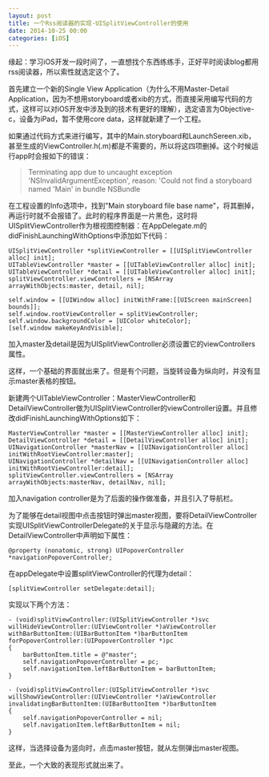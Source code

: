 ```yaml
---
layout: post
title: 一个Rss阅读器的实现-UISplitViewController的使用
date: 2014-10-25 00:00
categories: [iOS]
---
```


缘起：学习iOS开发一段时间了，一直想找个东西练练手，正好平时阅读blog都用rss阅读器，所以索性就选定这个了。

首先建立一个新的Single View Application（为什么不用Master-Detail Application，因为不想用storyboard或者xib的方式，而直接采用编写代码的方式，这样可以对iOS开发中涉及到的技术有更好的理解），选定语言为Objective-c，设备为iPad，暂不使用core data，这样就新建了一个工程。

如果通过代码方式来进行编写，其中的Main.storyboard和LaunchSereen.xib，甚至生成的ViewController.h(.m)都是不需要的，所以将这四项删掉。这个时候运行app时会报如下的错误：
> Terminating app due to uncaught exception 'NSInvalidArgumentException', reason: 'Could not find a storyboard named 'Main' in bundle NSBundle

在工程设置的Info选项中，找到"Main storyboard file base name"，将其删掉，再运行时就不会报错了。此时的程序界面是一片黑色，这时将UISplitViewController作为根视图控制器：在AppDelegate.m的didFinishLaunchingWithOptions中添加如下代码：

	UISplitViewController *splitViewController = [[UISplitViewController alloc] init];
    UITableViewController *master = [[UITableViewController alloc] init];
    UITableViewController *detail = [[UITableViewController alloc] init];
    splitViewController.viewControllers = [NSArray arrayWithObjects:master, detail, nil];
    
	self.window = [[UIWindow alloc] initWithFrame:[[UIScreen mainScreen] bounds]];
    self.window.rootViewController = splitViewController;
    self.window.backgroundColor = [UIColor whiteColor];
    [self.window makeKeyAndVisible];

加入master及detail是因为UISplitViewController必须设置它的viewControllers属性。

这样，一个基础的界面就出来了。但是有个问题，当旋转设备为纵向时，并没有显示master表格的按钮。

新建两个UITableViewController：MasterViewController和DetailViewController做为UISplitViewController的viewController设置。并且修改didFinishLaunchingWithOptions如下：

	MasterViewController *master = [[MasterViewController alloc] init];
    DetailViewController *detail = [[DetailViewController alloc] init];
    UINavigationController *masterNav = [[UINavigationController alloc] initWithRootViewController:master];
    UINavigationController *detailNav = [[UINavigationController alloc] initWithRootViewController:detail];
    splitViewController.viewControllers = [NSArray arrayWithObjects:masterNav, detailNav, nil];

加入navigation controller是为了后面的操作做准备，并且引入了导航栏。

为了能够在detail视图中点击按钮时弹出master视图，要将DetailViewController实现UISplitViewControllerDelegate的关于显示与隐藏的方法。在DetailViewController中声明如下属性：

	@property (nonatomic, strong) UIPopoverController *navigationPopoverController;

在appDelegate中设置splitViewController的代理为detail：

	[splitViewController setDelegate:detail];

实现以下两个方法：

	- (void)splitViewController:(UISplitViewController *)svc willHideViewController:(UIViewController *)aViewController withBarButtonItem:(UIBarButtonItem *)barButtonItem forPopoverController:(UIPopoverController *)pc
	{
    	barButtonItem.title = @"master";
    	self.navigationPopoverController = pc;
    	self.navigationItem.leftBarButtonItem = barButtonItem;
	}

	- (void)splitViewController:(UISplitViewController *)svc willShowViewController:(UIViewController *)aViewController invalidatingBarButtonItem:(UIBarButtonItem *)barButtonItem
	{
    	self.navigationPopoverController = nil;
    	self.navigationItem.leftBarButtonItem = nil;
	}

这样，当选择设备为竖向时，点击master按钮，就从左侧弹出master视图。

至此，一个大致的表现形式就出来了。



